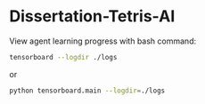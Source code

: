 # Dissertation-Tetris-AI

View agent learning progress with bash command:

```bash
tensorboard --logdir ./logs
```
or 
```bash
python tensorboard.main --logdir=./logs
```
